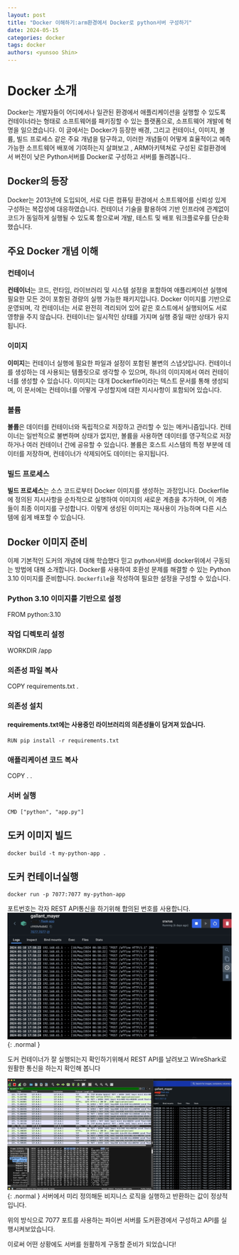 ```yaml
---
layout: post
title: "Docker 이해하기:arm환경에서 Docker로 python서버 구성하기"
date: 2024-05-15
categories: docker
tags: docker
authors: <yunsoo Shin>
---
```


# Docker 소개

Docker는 개발자들이 어디에서나 일관된 환경에서 애플리케이션을 실행할 수 있도록 컨테이너라는 형태로 소프트웨어를 패키징할 수 있는 플랫폼으로, 소프트웨어 개발에 혁명을 일으켰습니다. 이 글에서는 Docker가 등장한 배경, 그리고 컨테이너, 이미지, 볼륨, 빌드 프로세스 같은 주요 개념을 탐구하고, 이러한 개념들이 어떻게 효율적이고 예측 가능한 소프트웨어 배포에 기여하는지 살펴보고 , ARM아키텍쳐로 구성된 로컬환경에서
버전이 낮은 Python서버를 Docker로 구성하고 서버를 돌려봅니다..

## Docker의 등장

Docker는 2013년에 도입되어, 서로 다른 컴퓨팅 환경에서 소프트웨어를 신뢰성 있게 구성하는 복잡성에 대응하였습니다. 컨테이너 기술을 활용하여 기반 인프라에 관계없이 코드가 동일하게 실행될 수 있도록 함으로써 개발, 테스트 및 배포 워크플로우를 단순화했습니다.

## 주요 Docker 개념 이해

### 컨테이너

**컨테이너**는 코드, 런타임, 라이브러리 및 시스템 설정을 포함하여 애플리케이션 실행에 필요한 모든 것이 포함된 경량의 실행 가능한 패키지입니다. Docker 이미지를 기반으로 운영되며, 각 컨테이너는 서로 완전히 격리되어 있어 같은 호스트에서 실행되어도 서로 영향을 주지 않습니다. 컨테이너는 일시적인 상태를 가지며 실행 중일 때만 상태가 유지됩니다.

### 이미지

**이미지**는 컨테이너 실행에 필요한 파일과 설정이 포함된 불변의 스냅샷입니다. 컨테이너를 생성하는 데 사용되는 템플릿으로 생각할 수 있으며, 하나의 이미지에서 여러 컨테이너를 생성할 수 있습니다. 이미지는 대개 Dockerfile이라는 텍스트 문서를 통해 생성되며, 이 문서에는 컨테이너를 어떻게 구성할지에 대한 지시사항이 포함되어 있습니다.

### 볼륨

**볼륨**은 데이터를 컨테이너와 독립적으로 저장하고 관리할 수 있는 메커니즘입니다. 컨테이너는 일반적으로 불변하며 상태가 없지만, 볼륨을 사용하면 데이터를 영구적으로 저장하거나 여러 컨테이너 간에 공유할 수 있습니다. 볼륨은 호스트 시스템의 특정 부분에 데이터를 저장하며, 컨테이너가 삭제되어도 데이터는 유지됩니다.

### 빌드 프로세스

**빌드 프로세스**는 소스 코드로부터 Docker 이미지를 생성하는 과정입니다. Dockerfile에 정의된 지시사항을 순차적으로 실행하여 이미지의 새로운 계층을 추가하며, 이 계층들이 최종 이미지를 구성합니다. 이렇게 생성된 이미지는 재사용이 가능하며 다른 시스템에 쉽게 배포할 수 있습니다.

## Docker 이미지 준비

이제 기본적인 도커의 개념에 대해 학습했다 믿고 python서버를 docker위에서 구동되는 방법에 대해 소개합니다.
Docker를 사용하여 호환성 문제를 해결할 수 있는 Python 3.10 이미지를 준비합니다. `Dockerfile`을 작성하여 필요한 설정을 구성할 수 있습니다.

### Python 3.10 이미지를 기반으로 설정

FROM python:3.10

### 작업 디렉토리 설정

WORKDIR /app

### 의존성 파일 복사

COPY requirements.txt .

### 의존성 설치

#### requirements.txt에는 사용중인 라이브러리의 의존성들이 담겨져 있습니다.

```
RUN pip install -r requirements.txt
```

### 애플리케이션 코드 복사

COPY . .

### 서버 실행

```
CMD ["python", "app.py"]
```

## 도커 이미지 빌드

```
docker build -t my-python-app .
```

## 도커 컨테이너실행

```
docker run -p 7077:7077 my-python-app
```

포트번호는 각자 REST API통신을 하기위해 합의된 번호를 사용합니다.
![Desktop View](/assets/img/post/20240515/dockerRun.jpg){: .normal }

도커 컨테이너가 잘 실행되는지 확인하기위해서 REST API를 날려보고 WireShark로 원활한 통신을 하는지 확인해 봅니다

![Desktop View](/assets/img/post/20240515/dockerPacketWireShark.jpg){: .normal }
서버에서 미리 정의해둔 비지니스 로직을 실행하고 반환하는 값이 정상적입니다.

위의 방식으로 7077 포트를 사용하는 파이썬 서버를 도커환경에서 구성하고 API를 실행시켜보았습니다.

이로써 어떤 상황에도 서버를 원활하게 구동할 준비가 되었습니다!
